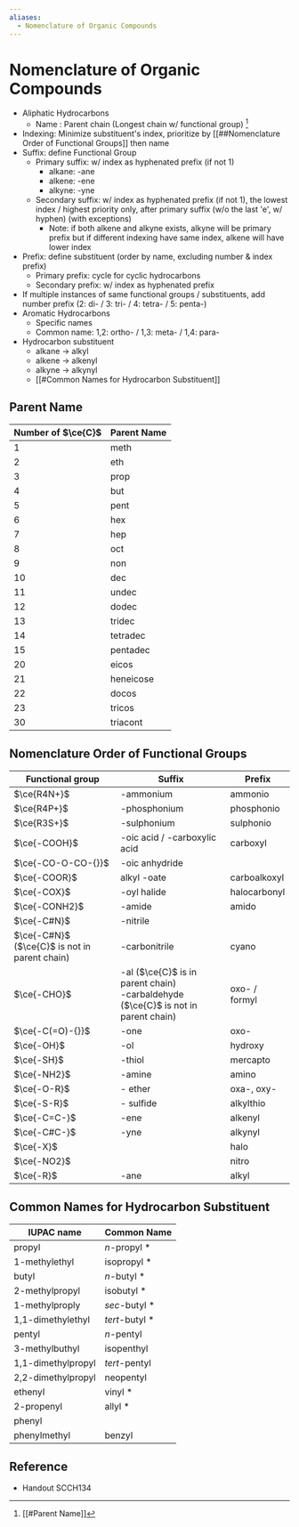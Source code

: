 ```yaml
---
aliases:
  - Nomenclature of Organic Compounds
---
```


# Nomenclature of Organic Compounds

- Aliphatic Hydrocarbons
	- Name : Parent chain (Longest chain w/ functional group) [^1]
- Indexing: Minimize substituent's index, prioritize by [[##Nomenclature Order of Functional Groups]] then name
- Suffix: define Functional Group
	- Primary suffix: w/ index as hyphenated prefix (if not 1)
		- alkane: -ane
		- alkene: -ene
		- alkyne: -yne
	- Secondary suffix: w/ index as hyphenated prefix (if not 1), the lowest index / highest priority only, after primary suffix (w/o the last 'e', w/ hyphen) (with exceptions)
		- Note: if both alkene and alkyne exists, alkyne will be primary prefix but if different indexing have same index, alkene will have lower index
- Prefix: define substituent (order by name, excluding number & index prefix)
	- Primary prefix: cycle for cyclic hydrocarbons
	- Secondary prefix: w/ index as hyphenated prefix
- If multiple instances of same functional groups / substituents, add number prefix (2: di- / 3: tri- / 4: tetra- / 5: penta-)
- Aromatic Hydrocarbons
	- Specific names
	- Common name: 1,2: ortho- / 1,3: meta- / 1,4: para-
- Hydrocarbon substituent
	- alkane → alkyl
	- alkene → alkenyl
	- alkyne → alkynyl
	- [[#Common Names for Hydrocarbon Substituent]]

## Parent Name

| Number of $\ce{C}$ | Parent Name |  
| ------------------ | ----------- |  
| 1 | meth |  
| 2 | eth |  
| 3 | prop |  
| 4 | but |  
| 5 | pent |  
| 6 | hex |  
| 7 | hep |  
| 8 | oct |  
| 9 | non |  
| 10 | dec |  
| 11 | undec |  
| 12 | dodec |  
| 13 | tridec |  
| 14 | tetradec |  
| 15 | pentadec |  
| 20 | eicos |  
| 21 | heneicose |  
| 22 | docos |  
| 23 | tricos |  
| 30 | triacont |

## Nomenclature Order of Functional Groups

| Functional group | Suffix | Prefix |
| ---- | ---- | ---- |
| $\ce{R4N+}$ | -ammonium | ammonio |
| $\ce{R4P+}$ | -phosphonium | phosphonio |
| $\ce{R3S+}$ | -sulphonium | sulphonio |
| $\ce{-COOH}$ | -oic acid / -carboxylic acid | carboxyl |
| $\ce{-CO-O-CO-{}}$ | -oic anhydride |  |
| $\ce{-COOR}$ | alkyl -oate | carboalkoxyl |
| $\ce{-COX}$ | -oyl halide | halocarbonyl |
| $\ce{-CONH2}$ | -amide | amido |
| $\ce{-C#N}$ | -nitrile |  |
| $\ce{-C#N}$ ($\ce{C}$ is not in parent chain) | -carbonitrile | cyano |
| $\ce{-CHO}$ | -al ($\ce{C}$ is in parent chain)<br>-carbaldehyde ($\ce{C}$ is not in parent chain) | oxo- / formyl |
| $\ce{-C(=O)-{}}$ | -one | oxo- |
| $\ce{-OH}$ | -ol | hydroxy |
| $\ce{-SH}$ | -thiol | mercapto |
| $\ce{-NH2}$ | -amine | amino |
| $\ce{-O-R}$ | - ether | oxa-, oxy- |
| $\ce{-S-R}$ | - sulfide | alkylthio |
| $\ce{-C=C-}$ | -ene | alkenyl |
| $\ce{-C#C-}$ | -yne | alkynyl |
| $\ce{-X}$ |  | halo |
| $\ce{-NO2}$ |  | nitro |
| $\ce{-R}$ | -ane | alkyl |

## Common Names for Hydrocarbon Substituent

| IUPAC name | Common Name |
| ---- | ---- |
| propyl | *n*-propyl \* |
| 1-methylethyl | isopropyl \* |
| butyl | *n*-butyl \* |
| 2-methylpropyl | isobutyl \* |
| 1-methylproply | *sec*-butyl \* |
| 1,1-dimethylethyl | *tert*-butyl \* |
| pentyl | *n*-pentyl |
| 3-methylbuthyl | isopenthyl |
| 1,1-dimethylpropyl | *tert*-pentyl |
| 2,2-dimethylpropyl | neopentyl |
| ethenyl | vinyl \* |
| 2-propenyl | allyl \* |
| phenyl |  |
| phenylmethyl | benzyl |

## Reference

- Handout SCCH134

[^1]: [[#Parent Name]]
